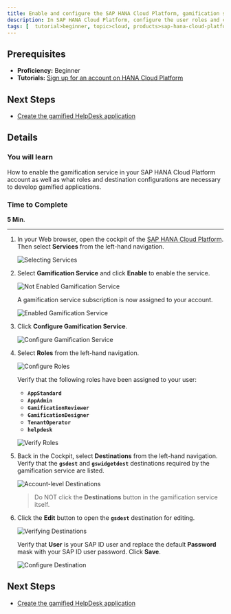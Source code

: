 ```yaml
---
title: Enable and configure the SAP HANA Cloud Platform, gamification service
description: In SAP HANA Cloud Platform, configure the user roles and connectivity destinations necessary to use the gamification service.
tags: [  tutorial>beginner, topic>cloud, products>sap-hana-cloud-platform ]
---
```

## Prerequisites  
 - **Proficiency:** Beginner
 - **Tutorials:** [Sign up for an account on HANA Cloud Platform](http://www.sap.com/developer/tutorials/hcp-create-trial-account.html)

## Next Steps
 - [Create the gamified HelpDesk application](http://www.sap.com/developer/tutorials/hcp-gamification-sample-application.html)

## Details
### You will learn  
How to enable the gamification service in your SAP HANA Cloud Platform account as well as what roles and destination configurations are necessary to develop gamified applications.

### Time to Complete
**5 Min**.

---

1. In your Web browser, open the cockpit of the [SAP HANA Cloud Platform](https://account.hanatrial.ondemand.com/cockpit). Then select **Services** from the left-hand navigation.

    ![Selecting Services](1.png)

2. Select **Gamification Service** and click **Enable** to enable the service.

    ![Not Enabled Gamification Service](3.png)

    A gamification service subscription is now assigned to your account.

    ![Enabled Gamification Service](2.png)
3. Click **Configure Gamification Service**.

    ![Configure Gamification Service](4.png)

4. Select **Roles** from the left-hand navigation.

    ![Configure Roles](5.png)

    Verify that the following roles have been assigned to your user:
    - **`AppStandard`**
    - **`AppAdmin`**
    - **`GamificationReviewer`**
    - **`GamificationDesigner`**
    - **`TenantOperator`**
    - **`helpdesk`**

    ![Verify Roles](6.png)
5. Back in the Cockpit, select **Destinations** from the left-hand navigation. Verify that the **`gsdest`** and **`gswidgetdest`** destinations required by the gamification service are listed.

    ![Account-level Destinations](7.png)

    > Do NOT click the **Destinations** button in the gamification service itself.

6. Click the **Edit** button to open the **`gsdest`** destination for editing.

    ![Verifying Destinations](8.png)

    Verify that **User** is your SAP ID user and replace the default **Password** mask with your SAP ID user password. Click **Save**.

    ![Configure Destination](9.png)

## Next Steps

- [Create the gamified HelpDesk application](http://www.sap.com/developer/tutorials/hcp-gamification-sample-application.html)
